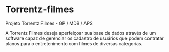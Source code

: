 # Torrentz-filmes
Projeto Torrentz Filmes - GP / MDB / APS

A Torrentz Filmes deseja aperfeiçoar sua base de dados através de um software capaz de gerenciar os cadastro de usuários que podem contratar planos para o entretenimento com filmes de diversas categorias.
